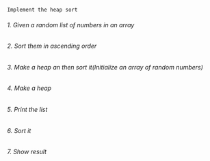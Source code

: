 ` Implement the heap sort `

###### 1. Given a random list of numbers in an array
###### 2. Sort them in ascending order
###### 3. Make a heap an then sort it(Initialize an array of random numbers)
###### 4. Make a heap
###### 5. Print the list
###### 6. Sort it
###### 7. Show result 

